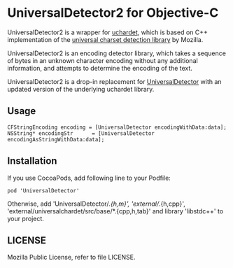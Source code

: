 # UniversalDetector2 for Objective-C

UniversalDetector2 is a wrapper for [uchardet](https://www.freedesktop.org/wiki/Software/uchardet/), which is based on C++ implementation of the [universal charset detection library](http://lxr.mozilla.org/seamonkey/source/extensions/universalchardet/) by Mozilla.

UniversalDetector2 is an encoding detector library, which takes a sequence of bytes in an unknown character encoding without any additional information, and attempts to determine the encoding of the text.

UniversalDetector2 is a drop-in replacement for [UniversalDetector](https://github.com/siuying/UniversalDetector) with an updated version of the underlying uchardet library.

## Usage

```
CFStringEncoding encoding = [UniversalDetector encodingWithData:data];
NSString* encodingStr      = [UniversalDetector encodingAsStringWithData:data];
```

## Installation

If you use CocoaPods, add following line to your Podfile:

```
pod 'UniversalDetector'
```

Otherwise, add 'UniversalDetector/*.{h,m}', 'external/*.{h,cpp}', 'external/universalchardet/src/base/*.{cpp,h,tab}' and library 'libstdc++' to your project.

## LICENSE

Mozilla Public License, refer to file LICENSE.
